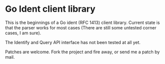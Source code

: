 Go Ident client library
=======================

This is the beginnings of a Go ident (RFC 1413) client library. Current state is that the parser
works for most cases (There are still some untested corner cases, I am sure).

The Identify and Query API interface has not been tested at all yet.

Patches are welcome. Fork the project and fire away, or send me a patch by
mail.

